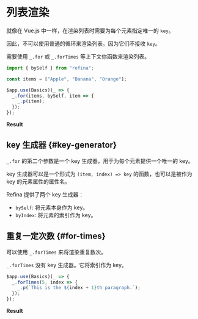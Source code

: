 <script setup>
import ListRenderingVue from "snippets/list-rendering.vue";
import ForTimesVue from "snippets/for-times.vue";
</script>

# 列表渲染

就像在 Vue.js 中一样，在渲染列表时需要为每个元素指定唯一的 `key`。

因此，不可以使用普通的循环来渲染列表。因为它们不接收 `key`。

需要使用 `_.for` 或 `_.forTimes` 等上下文你函数来渲染列表。

```ts
import { bySelf } from "refina";

const items = ["Apple", "Banana", "Orange"];

$app.use(Basics)(_ => {
  _.for(items, bySelf, item => {
    _.p(item);
  });
});
```

**Result**

<ListRenderingVue />

## key 生成器 {#key-generator}

`_.for` 的第二个参数是一个 key 生成器，用于为每个元素提供一个唯一的 key。

key 生成器可以是一个形式为 `(item, index) => key` 的函数，也可以是被作为 key 的元素属性的属性名。

Refina 提供了两个 key 生成器：

- `bySelf`: 将元素本身作为 key。
- `byIndex`: 将元素的索引作为 key。

## 重复一定次数 {#for-times}

可以使用 `_.forTimes` 来将渲染重复数次。

`_.forTimes` 没有 key 生成器。它将索引作为 key。

```ts
$app.use(Basics)(_ => {
  _.forTimes(5, index => {
    _.p(`This is the ${index + 1}th paragraph.`);
  });
});
```

**Result**

<ForTimesVue />
